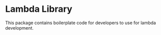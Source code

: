 # Lambda Library

This package contains boilerplate code for developers to use for lambda development.